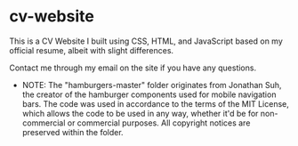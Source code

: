 # cv-website
This is a CV Website I built using CSS, HTML, and JavaScript based on my official resume, albeit with slight differences.

Contact me through my email on the site if you have any questions.

* NOTE: The "hamburgers-master" folder originates from Jonathan Suh, the creator of the hamburger components used for mobile navigation bars. The code was used in accordance to the terms of the MIT License, which allows the code to be used in any way, whether it'd be for non-commercial or commercial purposes. All copyright notices are preserved within the folder. 
